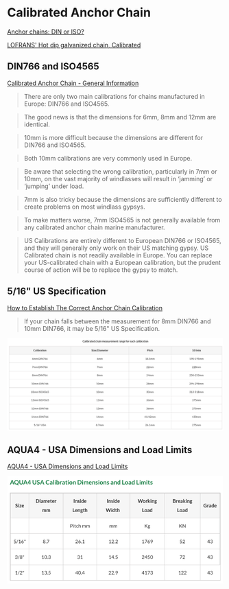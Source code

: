 # Calibrated Anchor Chain



[Anchor chains: DIN or ISO?](https://www.svb24.com/en/guide/anchor-chains-and-lines.html)

[LOFRANS' Hot dip galvanized chain, Calibrated](https://www.lofrans.com/product/82-chains/6199-lofrans-hot-dip-galvanized-chain-calibrated)

## DIN766 and ISO4565

[Calibrated Anchor Chain - General Information](https://jimmygreen.com/content/219-calibrated-anchor-chain-general-information)

> There are only two main calibrations for chains manufactured in Europe: DIN766 and ISO4565.

> The good news is that the dimensions for 6mm, 8mm and 12mm are identical.

> 10mm is more difficult because the dimensions are different for DIN766 and ISO4565.

> Both 10mm calibrations are very commonly used in Europe.

> Be aware that selecting the wrong calibration, particularly in 7mm or 10mm, on the vast majority of windlasses will result in ‘jamming’ or ‘jumping’ under load.

> 7mm is also tricky because the dimensions are sufficiently different to create problems on most windlass gypsys.

> To make matters worse, 7mm ISO4565 is not generally available from any calibrated anchor chain marine manufacturer.

> US Calibrations are entirely different to European DIN766 or ISO4565, and they will generally only work on their US matching gypsy. US Calibrated chain is not readily available in Europe. You can replace your US-calibrated chain with a European calibration, but the prudent course of action will be to replace the gypsy to match.

## 5/16" US Specification

[How to Establish The Correct Anchor Chain Calibration](https://jimmygreen.com/content/218-how-to-establish-the-correct-anchor-chain-calibrationV)

> If your chain falls between the measurement for 8mm DIN766 and 10mm DIN766, it may be 5/16" US Specification.

![size-diameter](calibrated-anchor-chain/size-diameter.png)

## AQUA4 - USA Dimensions and Load Limits

[AQUA4 - USA Dimensions and Load Limits](https://jimmygreen.com/content/222-aqua4-usa-dimensions-and-load-limits)

![aqua4.png](calibrated-anchor-chain/aqua4.png)
